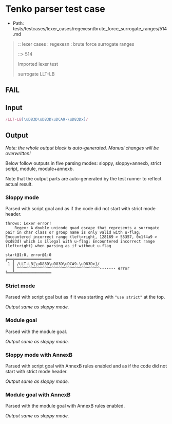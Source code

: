 # Tenko parser test case

- Path: tests/testcases/lexer_cases/regexesn/brute_force_surrogate_ranges/514.md

> :: lexer cases : regexesn : brute force surrogate ranges
>
> ::> 514
>
> Imported lexer test
>
> surrogate LLT-LB

## FAIL

## Input

`````js
/LLT-LB[\uD83D\uD83D\uDCA9-\uD83Dx]/
`````

## Output

_Note: the whole output block is auto-generated. Manual changes will be overwritten!_

Below follow outputs in five parsing modes: sloppy, sloppy+annexb, strict script, module, module+annexb.

Note that the output parts are auto-generated by the test runner to reflect actual result.

### Sloppy mode

Parsed with script goal and as if the code did not start with strict mode header.

`````
throws: Lexer error!
    Regex: A double unicode quad escape that represents a surrogate pair in char class or group name is only valid with u-flag; Encountered incorrect range (left>right, 128169 > 55357, 0x1f4a9 > 0xd83d) which is illegal with u-flag; Encountered incorrect range (left>right) when parsing as if without u-flag

start@1:0, error@1:0
╔══╦════════════════
 1 ║ /LLT-LB[\uD83D\uD83D\uDCA9-\uD83Dx]/
   ║ ^^^^^^^^^^^^^^^^^^^^^^^^^^^^^^^^^^^^------- error
╚══╩════════════════

`````

### Strict mode

Parsed with script goal but as if it was starting with `"use strict"` at the top.

_Output same as sloppy mode._

### Module goal

Parsed with the module goal.

_Output same as sloppy mode._

### Sloppy mode with AnnexB

Parsed with script goal with AnnexB rules enabled and as if the code did not start with strict mode header.

_Output same as sloppy mode._

### Module goal with AnnexB

Parsed with the module goal with AnnexB rules enabled.

_Output same as sloppy mode._
